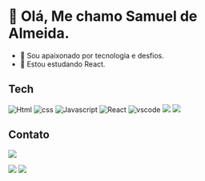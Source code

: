 # :wave: Olá, Me chamo Samuel de Almeida.
  * :telescope: Sou apaixonado por tecnologia e desfios.<br/>
* :seedling: Estou estudando React.

## Tech

<span>
 <img src="https://img.shields.io/badge/HTML5-E34F26?style=for-the-badge&logo=html5&logoColor=white" alt="Html" title="html">
 <img src="https://img.shields.io/badge/CSS3-1572B6?style=for-the-badge&logo=css3&logoColor=white" alt="css" title="css">
 <img src="https://img.shields.io/badge/JavaScript-323330?style=for-the-badge&logo=javascript&logoColor=F7DF1E" alt="Javascript" title="Javascript">
 <img src="https://img.shields.io/badge/React-20232A?style=for-the-badge&logo=react&logoColor=61DAFB" alt="React" title="React">
 <img src="https://img.shields.io/badge/VSCode-0078D4?style=for-the-badge&logo=visual%20studio%20code&logoColor=white" alt="vscode" title="vscode">
 <img src="https://img.shields.io/badge/prettier-1A2C34?style=for-the-badge&logo=prettier&logoColor=F7BA3E">
 <img src="https://img.shields.io/badge/eslint-3A33D1?style=for-the-badge&logo=eslint&logoColor=white">
</span>


## Contato
<a href="https://www.linkedin.com/in/samuel-almeida-60071124b/"><img src="https://img.shields.io/badge/LinkedIn-0077B5?style=for-the-badge&logo=linkedin&logoColor=white"></a>

<img src="https://activity-graph.herokuapp.com/graph?username={SamuelAlmeida}&theme=minimal">
<img src="https://github-readme-stats.vercel.app/api?username={SamuelAlmeidaS}">

